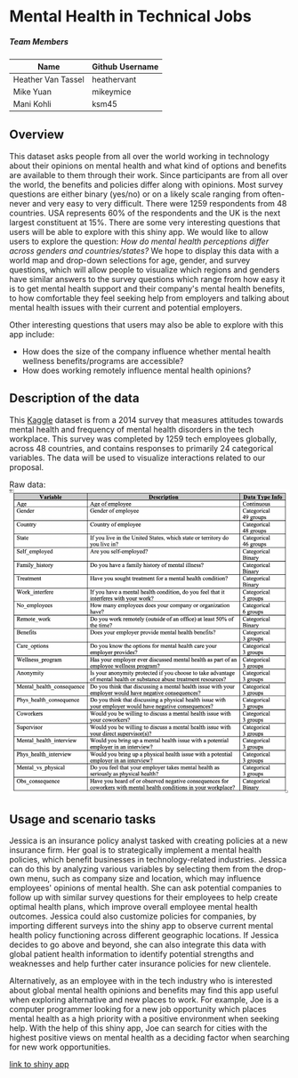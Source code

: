 # Mental Health in Technical Jobs

##### Team Members

| Name                | Github Username |
| ------------------- | ------------------- |
| Heather  Van Tassel | heathervant         |
| Mike Yuan           | mikeymice           |
| Mani Kohli          | ksm45               |

## Overview

This dataset asks people from all over the world working in technology about their opinions on mental health and what kind of options and benefits are available to them through their work. Since participants are from all over the world, the benefits and policies differ along with opinions. Most survey questions are either binary (yes/no) or on a likely scale ranging from often-never and very easy to very difficult. There were 1259 respondents from 48 countries. USA represents 60% of the respondents and the UK is the next largest constituent at 15%. There are some very interesting questions that users will be able to explore with this shiny app. We would like to allow users to explore the question: _How do mental health perceptions differ across genders and countries/states?_ We hope to display this data with a world map and drop-down selections for age, gender, and survey questions, which will allow people to visualize which regions and genders have similar answers to the survey questions which range from how easy it is to get mental health support and their company's mental health benefits, to how comfortable they feel seeking help from employers and talking about mental health issues with their current and potential employers.

Other interesting questions that users may also be able to explore with this app include:

-   How does the size of the company influence whether mental health wellness benefits/programs are accessible?
-   How does working remotely influence mental health opinions?

## Description of the data

This [Kaggle](https://www.kaggle.com/osmi/mental-health-in-tech-survey/home) dataset is from a 2014 survey that measures attitudes towards mental health and frequency of mental health disorders in the tech workplace. This survey was completed by 1259 tech employees globally, across 48 countries, and contains responses to primarily 24 categorical variables. The data will be used to visualize interactions related to our proposal.

Raw data:
![Raw Data](img/raw_data_table.png)

## Usage and scenario tasks

Jessica is an insurance policy analyst tasked with creating policies at a new insurance firm.  Her goal is to strategically implement a mental health policies, which benefit businesses in technology-related industries. Jessica can do this by analyzing various variables by selecting them from the drop-own menu, such as company size and location, which may influence employees' opinions of mental health.  She can ask potential companies to follow up with similar survey questions for their employees to help create optimal health plans, which improve overall employee mental health outcomes. Jessica could also customize policies for companies, by importing different surveys into the shiny app to observe current mental health policy functioning across different geographic locations. If Jessica decides to go above and beyond, she can also integrate this data with global patient health information to identify potential strengths and weaknesses and help further cater insurance policies for new clientele.

Alternatively, as an employee with in the tech industry who is interested about global mental health opinions and benefits may find this app useful when exploring alternative and new places to work. For example, Joe is a computer programmer looking for a new job opportunity which places mental health as a high priority with a positive environment when seeking help. With the help of this shiny app, Joe can search for cities with the highest positive views on mental health as a deciding factor when searching for new work opportunities.


[link to shiny app](https://mikeymice.shinyapps.io/mentalhealth/)
